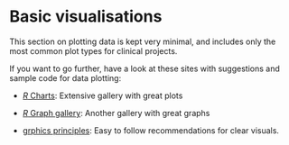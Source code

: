 # Basic visualisations

This section on plotting data is kept very minimal, and includes only the most common plot types for clinical projects.

If you want to go further, have a look at these sites with suggestions and sample code for data plotting:

-   [*R* Charts](https://r-charts.com/): Extensive gallery with great plots

-   [*R* Graph gallery](https://r-graph-gallery.com/): Another gallery with great graphs

-   [grphics principles](https://graphicsprinciples.github.io/): Easy to follow recommendations for clear visuals. 
